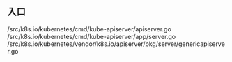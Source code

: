 ## 入口
/src/k8s.io/kubernetes/cmd/kube-apiserver/apiserver.go
    /src/k8s.io/kubernetes/cmd/kube-apiserver/app/server.go
        /src/k8s.io/kubernetes/vendor/k8s.io/apiserver/pkg/server/genericapiserver.go